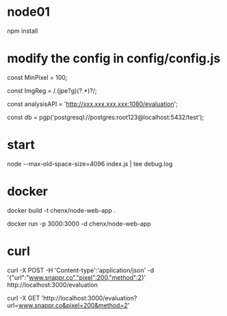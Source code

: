 # node01
npm install


# modify the config in config/config.js
const MinPixel = 100;

const ImgReg = /\.(jpe?g)(\?.*)?/;

const analysisAPI = 'http://xxx.xxx.xxx.xxx:1080/evaluation';

const db = pgp('postgresql://postgres:root123@localhost:5432/test');


# start
node --max-old-space-size=4096 index.js | tee debug.log


# docker
docker build -t chenx/node-web-app .

docker run -p 3000:3000 -d chenx/node-web-app


# curl
curl -X POST -H 'Content-type':'application/json' -d '{"url":"www.snappr.co","pixel":200,"method":2}' http://localhost:3000/evaluation

curl -X GET 'http://localhost:3000/evaluation?url=www.snappr.co&pixel=200&method=2'

